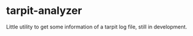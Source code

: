 # tarpit-analyzer

Little utility to get some information of a tarpit log file, still in development.
